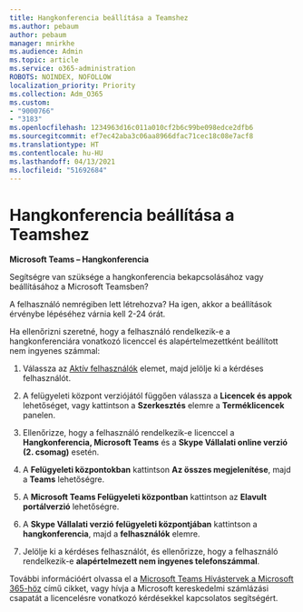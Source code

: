 ```yaml
---
title: Hangkonferencia beállítása a Teamshez
ms.author: pebaum
author: pebaum
manager: mnirkhe
ms.audience: Admin
ms.topic: article
ms.service: o365-administration
ROBOTS: NOINDEX, NOFOLLOW
localization_priority: Priority
ms.collection: Adm_O365
ms.custom:
- "9000766"
- "3183"
ms.openlocfilehash: 1234963d16c011a010cf2b6c99be098edce2dfb6
ms.sourcegitcommit: ef7ec42aba3c06aa8966dfac71cec18c08e7acf8
ms.translationtype: HT
ms.contentlocale: hu-HU
ms.lasthandoff: 04/13/2021
ms.locfileid: "51692684"
---
```

# <a name="setup-audio-conferencing-for-teams"></a>Hangkonferencia beállítása a Teamshez

**Microsoft Teams – Hangkonferencia**

Segítségre van szüksége a hangkonferencia bekapcsolásához vagy beállításához a Microsoft Teamsben?

A felhasználó nemrégiben lett létrehozva?  Ha igen, akkor a beállítások érvénybe lépéséhez várnia kell 2-24 órát.

Ha ellenőrizni szeretné, hogy a felhasználó rendelkezik-e a hangkonferenciára vonatkozó licenccel és alapértelmezettként beállított nem ingyenes számmal:

1. Válassza az [Aktív felhasználók](https://admin.microsoft.com/Adminportal/Home?source=applauncher#/users) elemet, majd jelölje ki a kérdéses felhasználót.

2. A felügyeleti központ verziójától függően válassza a **Licencek és appok** lehetőséget, vagy kattintson a **Szerkesztés** elemre a **Terméklicencek** panelen.

3. Ellenőrizze, hogy a felhasználó rendelkezik-e licenccel a **Hangkonferencia, Microsoft Teams** és a **Skype Vállalati online verzió (2. csomag)** esetén.

4. A **Felügyeleti központokban** kattintson **Az összes megjelenítése**, majd a **Teams** lehetőségre.

5. A **Microsoft Teams Felügyeleti központban** kattintson az **Elavult portálverzió** lehetőségre.

6. A **Skype Vállalati verzió felügyeleti központjában** kattintson a **hangkonferencia**, majd a **felhasználók** elemre.

7. Jelölje ki a kérdéses felhasználót, és ellenőrizze, hogy a felhasználó rendelkezik-e **alapértelmezett nem ingyenes telefonszámmal**.

További információért olvassa el a [Microsoft Teams Hívástervek a Microsoft 365-höz](https://docs.microsoft.com/microsoftteams/calling-plans-for-office-365) című cikket, vagy hívja a Microsoft kereskedelmi számlázási csapatát a licencelésre vonatkozó kérdésekkel kapcsolatos segítségért.